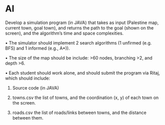# AI

Develop a simulation program (in JAVA) that takes as input (Palestine map, current town, goal town), and
returns the path to the goal (shown on the screen), and the algorithm’s time and space complexities.


• The simulator should implement 2 search algorithms (1 unfirmed (e.g. BFS) and 1 informed (e.g., A*)).

• The size of the map should be include: >60 nodes, branching >2, and depth >6.

• Each student should work alone, and should submit the program via Ritaj, which should include:

1. Source code (in JAVA)

2. towns.csv the list of towns, and the coordination (x, y) of each town on the screen.

3. roads.csv the list of roads/links between towns, and the distance between them.
